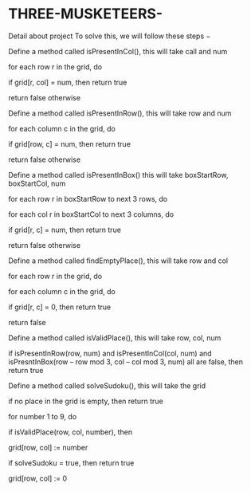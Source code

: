 # THREE-MUSKETEERS-
Detail about project
To solve this, we will follow these steps −

Define a method called isPresentInCol(), this will take call and num

for each row r in the grid, do

if grid[r, col] = num, then return true

return false otherwise

Define a method called isPresentInRow(), this will take row and num

for each column c in the grid, do

if grid[row, c] = num, then return true

return false otherwise

Define a method called isPresentInBox() this will take boxStartRow, boxStartCol, num

for each row r in boxStartRow to next 3 rows, do

for each col r in boxStartCol to next 3 columns, do

if grid[r, c] = num, then return true

return false otherwise

Define a method called findEmptyPlace(), this will take row and col

for each row r in the grid, do

for each column c in the grid, do

if grid[r, c] = 0, then return true

return false

Define a method called isValidPlace(), this will take row, col, num

if isPresentInRow(row, num) and isPresentInCol(col, num) and isPresntInBox(row – row mod 3, col – col mod 3, num) all are false, then return true

Define a method called solveSudoku(), this will take the grid

if no place in the grid is empty, then return true

for number 1 to 9, do

if isValidPlace(row, col, number), then

grid[row, col] := number

if solveSudoku = true, then return true

grid[row, col] := 0